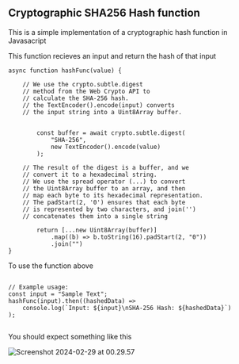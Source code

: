 ## Cryptographic SHA256 Hash function

This is a simple implementation of a cryptographic hash function in Javasacript 

This function recieves an input and return the hash of that input

```js=
async function hashFunc(value) {
    
    // We use the crypto.subtle.digest
    // method from the Web Crypto API to 
    // calculate the SHA-256 hash.
    // the TextEncoder().encode(input) converts 
    // the input string into a Uint8Array buffer.
    

        const buffer = await crypto.subtle.digest(
            "SHA-256",
            new TextEncoder().encode(value)
        );
    
    // The result of the digest is a buffer, and we 
    // convert it to a hexadecimal string. 
    // We use the spread operator (...) to convert 
    // the Uint8Array buffer to an array, and then 
    // map each byte to its hexadecimal representation. 
    // The padStart(2, '0') ensures that each byte 
    // is represented by two characters, and join('') 
    // concatenates them into a single string
    
        return [...new Uint8Array(buffer)]
            .map((b) => b.toString(16).padStart(2, "0"))
            .join("")
}

```


To use the function above 

``` js=

// Example usage:
const input = "Sample Text";
hashFunc(input).then((hashedData) =>
    console.log(`Input: ${input}\nSHA-256 Hash: ${hashedData}`)
);


```
You should expect something like this 


![Screenshot 2024-02-29 at 00.29.57](https://hackmd.io/_uploads/SkgDfH6nT.png)



